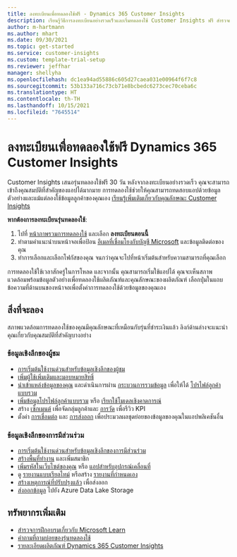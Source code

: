 ```yaml
---
title: ลงทะเบียนเพื่อทดลองใช้ฟรี - Dynamics 365 Customer Insights
description: เรียนรู้วิธีการลงทะเบียนอย่างรวดเร็วและเริ่มทดลองใช้ Customer Insights ฟรี สํารวจแอป และค้นหาแหล่งข้อมูลการเรียนรู้เพิ่มเติม
author: m-hartmann
ms.author: mhart
ms.date: 09/30/2021
ms.topic: get-started
ms.service: customer-insights
ms.custom: template-trial-setup
ms.reviewer: jeffhar
manager: shellyha
ms.openlocfilehash: dc1ea94ad55886c605d27caea031e00964f6f7c8
ms.sourcegitcommit: 53b133a716c73cb71e8bcbedc6273cec70ceba6c
ms.translationtype: HT
ms.contentlocale: th-TH
ms.lasthandoff: 10/15/2021
ms.locfileid: "7645514"
---
```

# <a name="sign-up-for-a-free-dynamics-365-customer-insights-trial"></a>ลงทะเบียนเพื่อทดลองใช้ฟรี Dynamics 365 Customer Insights

Customer Insights เสนอรุ่นทดลองใช้ฟรี 30 วัน หลังจากลงทะเบียนอย่างรวดเร็ว คุณจะสามารถเข้าถึงคุณสมบัติที่สําคัญของแอปได้มากมาย การทดลองใช้ช่วยให้คุณสามารถทดสอบแอปด้วยข้อมูลตัวอย่างและแม้แต่ลองใช้ข้อมูลลูกค้าของคุณเอง [เรียนรู้เพิ่มเติมเกี่ยวกับคุณลักษณะ Customer Insights](overview.md)

**หากต้องการลงทะเบียนรุ่นทดลองใช้**:

1. ไปที่ [หน้าภาพรวมการทดลองใช้](https://dynamics.microsoft.com/get-started/?appname=customerinsights) และเลือก **ลงทะเบียนตอนนี้**
1. ทําตามคําแนะนําบนหน้าจอเพื่อป้อน [อีเมลที่เชื่อมโยงกับบัญชี Microsoft](https://support.microsoft.com/windows/what-is-a-microsoft-account-4a7c48e9-ff5a-e9c6-5a5c-1a57d66c3bfa) และข้อมูลติดต่อของคุณ
1. ทำการเลือกและเลือกโฟกัสของคุณ จนกว่าคุณจะไปที่หน้าเริ่มต้นสำหรับความสามารถที่คุณเลือก

การทดลองใช้ใช้เวลาสักครู่ในการโหลด และจากนั้น คุณสามารถเริ่มใช้แอปได้ คุณจะเห็นสภาพแวดล้อมพร้อมข้อมูลตัวอย่างเพื่อทดลองใช้ผลิตภัณฑ์และคุณลักษณะของผลิตภัณฑ์ เลือกปุ่มในแถบข้อความที่ด้านบนของหน้าจอเพื่อตั้งค่าการทดลองใช้ด้วยข้อมูลของคุณเอง

## <a name="what-to-try"></a>สิ่งที่จะลอง

สภาพแวดล้อมการทดลองใช้ของคุณมีคุณลักษณะที่เหมือนกับรุ่นที่ชำระเงินแล้ว ลิงก์ด้านล่างจะแนะนําคุณเกี่ยวกับคุณสมบัติที่สําคัญบางอย่าง

### <a name="audience-insights"></a>ข้อมูลเชิงลึกของผู้ชม

- [การเริ่มต้นใช้งานด่วนสำหรับข้อมูลเชิงลึกของผู้ชม](audience-insights/get-started.md)
- [เพิ่มผู้ใช้เพิ่มเติมและมอบหมายสิทธิ์](audience-insights/permissions.md)
- [นำเข้าแหล่งข้อมูลของคุณ](audience-insights/data-sources.md) และดำเนินการผ่าน [กระบวนการรวมข้อมูล](audience-insights/data-unification.md) เพื่อให้ได้ [โปรไฟล์ลูกค้าแบบรวม](audience-insights/customer-profiles.md)
- [เพิ่มข้อมูลโปรไฟล์ลูกค้าแบบรวม](audience-insights/enrichment-hub.md) หรือ [เรียกใช้โมเดลเชิงคาดการณ์](audience-insights/predictions-overview.md)
- สร้าง [เซ็กเมนต์](audience-insights/segments.md) เพื่อจัดกลุ่มลูกค้าและ [การวัด](audience-insights/measures.md) เพื่อรีวิว KPI
- ตั้งค่า [การเชื่อมต่อ](audience-insights/connections.md) และ [การส่งออก](audience-insights/export-destinations.md) เพื่อประมวลผลชุดย่อยของข้อมูลของคุณในแอปพลิเคชันอื่น

### <a name="engagement-insights"></a>ข้อมูลเชิงลึกของการมีส่วนร่วม

- [การเริ่มต้นใช้งานด่วนสำหรับข้อมูลเชิงลึกของการมีส่วนร่วม](engagement-insights/get-started.md)
- [สร้างพื้นที่ทำงาน](engagement-insights/create-workspace.md) และเพิ่มสมาชิก
- [เพิ่มรหัสในเว็บไซต์ของคุณ](engagement-insights/instrument-website.md) หรือ [แอปสำหรับอุปกรณ์เคลื่อนที่](engagement-insights/developer-resources.md#capture-events-from-mobile-apps)
- ดู [รายงานแบบเรียลไทม์](engagement-insights/view-reports.md) หรือสร้าง [รายงานที่กำหนดเอง](engagement-insights/custom-reports.md)
- [สร้างเหตุการณ์ที่ปรับปรุงแล้ว](engagement-insights/refined-events.md) เพื่อส่งออก
- [ส่งออกข้อมูล](engagement-insights/export-events.md) ไปยัง Azure Data Lake Storage

## <a name="additional-resources"></a>ทรัพยากรเพิ่มเติม

- [สํารวจการฝึกอบรมเกี่ยวกับ Microsoft Learn](/learn/browse/?filter-products=dynamics-dynamics-cust-insights)
- [คำถามที่ถามบ่อยของรุ่นทดลองใช้](trial-faq.md)
- [รายละเอียดผลิตภัณฑ์ Dynamics 365 Customer Insights](https://dynamics.microsoft.com/ai/customer-insights/)
